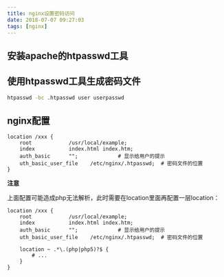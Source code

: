 ```yaml
---
title: nginx设置密码访问
date: 2018-07-07 09:27:03
tags: [nginx]
---
```


## 安装apache的htpasswd工具

## 使用htpasswd工具生成密码文件

```bash
htpasswd -bc .htpasswd user userpasswd
```

## nginx配置

```nginx
location /xxx {
    root            /usr/local/example;
    index           index.html index.htm;
    auth_basic      "";             # 显示给用户的提示
    uth_basic_user_file    /etc/nginx/.htpasswd;  # 密码文件的位置
}
```

**注意**

上面配置可能造成php无法解析，此时需要在location里面再配置一层location：

```nginx
location /xxx {
    root            /usr/local/example;
    index           index.html index.htm;
    auth_basic      "";             # 显示给用户的提示
    uth_basic_user_file    /etc/nginx/.htpasswd;  # 密码文件的位置

    location ~ .*\.(php|php5)?$ {
        # ...
    }
}
```
